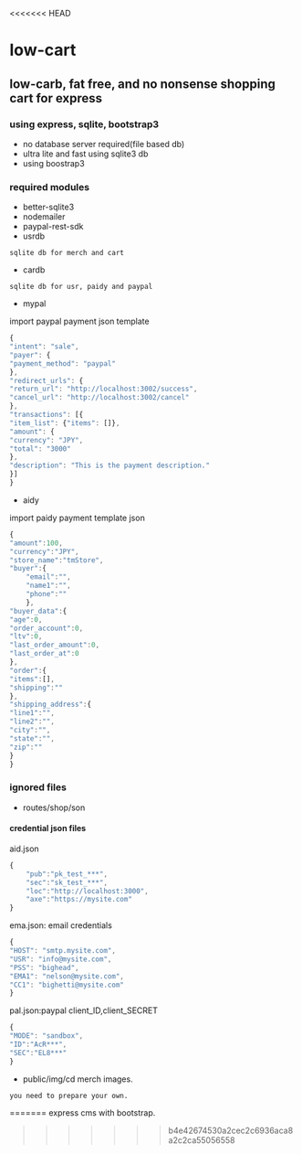 <<<<<<< HEAD
# low-cart
## low-carb, fat free, and no nonsense shopping cart for express
### using express, sqlite, bootstrap3

- no database server required(file based db)
- ultra lite and fast using sqlite3 db
- using boostrap3


### required modules
- better-sqlite3
- nodemailer
- paypal-rest-sdk
- usrdb
```
sqlite db for merch and cart
```
- cardb
```
sqlite db for usr, paidy and paypal
```
- mypal

import paypal payment json template
```js
{
"intent": "sale",
"payer": {
"payment_method": "paypal"
},
"redirect_urls": {
"return_url": "http://localhost:3002/success",
"cancel_url": "http://localhost:3002/cancel"
},
"transactions": [{
"item_list": {"items": []},
"amount": {
"currency": "JPY",
"total": "3000"
},
"description": "This is the payment description."
}]
}
```
- aidy

import paidy payment template json
```js
{
"amount":100,
"currency":"JPY",
"store_name":"tmStore",
"buyer":{
    "email":"",
    "name1":"",
    "phone":""
    },
"buyer_data":{
"age":0,
"order_account":0,
"ltv":0,
"last_order_amount":0,
"last_order_at":0
},
"order":{
"items":[],
"shipping":""
},
"shipping_address":{
"line1":"",
"line2":"",
"city":"",
"state":"",
"zip":""
}
}
```

### ignored files
- routes/shop/son
#### credential json files
aid.json
```js
{
    "pub":"pk_test_***",
    "sec":"sk_test_***",
    "loc":"http://localhost:3000",
    "axe":"https://mysite.com"
}
```

ema.json: email credentials
```js
{
"HOST": "smtp.mysite.com",
"USR": "info@mysite.com",
"PSS": "bighead",
"EMA1": "nelson@mysite.com",
"CC1": "bighetti@mysite.com"
}
```

pal.json:paypal client_ID,client_SECRET
```js
{
"MODE": "sandbox", 
"ID":"AcR***",
"SEC":"EL8***"
}
```

- public/img/cd
merch images. 
```
you need to prepare your own.
```

=======
express cms with bootstrap.
>>>>>>> b4e42674530a2cec2c6936aca8a2c2ca55056558
